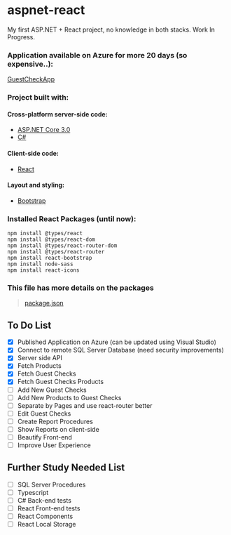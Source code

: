 # aspnet-react

My first ASP.NET + React project, no knowledge in both stacks. Work In Progress.

### Application available on Azure for more 20 days (so expensive..):
[GuestCheckApp](https://guestcheckappkenji.azurewebsites.net)


### Project built with:

#### Cross-platform server-side code:
* [ASP.NET Core 3.0](https://get.asp.net/)
* [C#](https://msdn.microsoft.com/en-us/library/67ef8sbd.aspx)

#### Client-side code:
* [React](https://facebook.github.io/react/)

#### Layout and styling:
* [Bootstrap](http://getbootstrap.com/)

### Installed React Packages (until now):
```
npm install @types/react 
npm install @types/react-dom
npm install @types/react-router-dom
npm install @types/react-router
npm install react-bootstrap 
npm install node-sass
npm install react-icons
```

### This file has more details on the packages
> [package.json](https://github.com/KenjiHasegawa/aspnet-react/blob/master/GuestCheckApp/ClientApp/package.json)

## To Do List
- [x] Published Application on Azure (can be updated using Visual Studio)
- [x] Connect to remote SQL Server Database (need security improvements)
- [x] Server side API
- [x] Fetch Products
- [x] Fetch Guest Checks
- [x] Fetch Guest Checks Products
- [ ] Add New Guest Checks
- [ ] Add New Products to Guest Checks
- [ ] Separate by Pages and use react-router better
- [ ] Edit Guest Checks
- [ ] Create Report Procedures
- [ ] Show Reports on client-side
- [ ] Beautify Front-end
- [ ] Improve User Experience

## Further Study Needed List
- [ ] SQL Server Procedures
- [ ] Typescript
- [ ] C# Back-end tests
- [ ] React Front-end tests
- [ ] React Components
- [ ] React Local Storage
